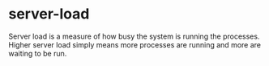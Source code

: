 # server-load

Server load is a measure of how busy the system is running the processes.<br />
Higher server load simply means more processes are running and more are waiting to be run.
